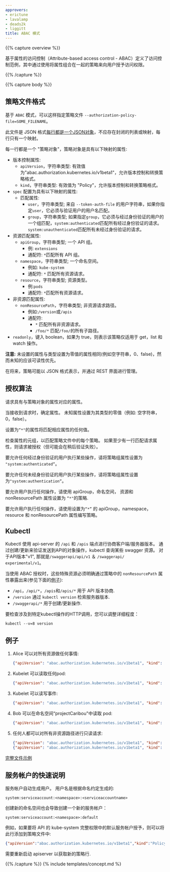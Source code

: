 ```yaml
---
approvers:
- erictune
- lavalamp
- deads2k
- liggitt
title: ABAC 模式
---
```


{{% capture overview %}}

基于属性的访问控制（Attribute-based access control - ABAC）定义了访问控制范例，其中通过使用将属性组合在一起的策略来向用户授予访问权限。

{{% /capture %}}

{{% capture body %}}

## 策略文件格式

基于 `ABAC` 模式，可以这样指定策略文件 `--authorization-policy-file=SOME_FILENAME`。

此文件是 JSON 格式[每行都是一个JSON对象](http://jsonlines.org/)，不应存在封闭的列表或映射，每行只有一个映射。

每一行都是一个 "策略对象"，策略对象是具有以下映射的属性:

  - 版本控制属性:
    - `apiVersion`，字符串类型: 有效值为"abac.authorization.kubernetes.io/v1beta1"，允许版本控制和转换策略格式。
    - `kind`，字符串类型: 有效值为 "Policy"，允许版本控制和转换策略格式。
  - `spec` 配置为具有以下映射的属性:
    - 匹配属性:
      - `user`，字符串类型; 来自 `--token-auth-file` 的用户字符串，如果你指定`user`，它必须与验证用户的用户名匹配。
      - `group`，字符串类型; 如果指定`group`，它必须与经过身份验证的用户的一个组匹配，`system:authenticated`匹配所有经过身份验证的请求。`system:unauthenticated`匹配所有未经过身份验证的请求。
  - 资源匹配属性:
    - `apiGroup`，字符串类型; 一个 API 组。
      - 例: `extensions`
      - 通配符: `*`匹配所有 API 组。
    - `namespace`，字符串类型; 一个命名空间。
      - 例如: `kube-system`
      - 通配符: `*` 匹配所有资源请求。
    - `resource`，字符串类型; 资源类型。
      - 例:`pods`
      - 通配符: `*`匹配所有资源请求。
  - 非资源匹配属性:
    - `nonResourcePath`，字符串类型; 非资源请求路径。
      - 例如:`/version`或`/apis`
      - 通配符:
        - `*` 匹配所有非资源请求。
        - `/foo/*` 匹配`/foo/`的所有子路径。
  - `readonly`，键入 boolean，如果为 true，则表示该策略仅适用于 get，list 和 watch 操作。

**注意:** 未设置的属性与类型设置为零值的属性相同(例如空字符串，0、false)，然而未知的应该可读性优先。

在将来，策略可能以 JSON 格式表示，并通过 REST 界面进行管理。

## 授权算法

请求具有与策略对象的属性对应的属性。

当接收到请求时，确定属性。 未知属性设置为其类型的零值（例如: 空字符串，0，false）。

设置为`“*"`的属性将匹配相应属性的任何值。

检查属性的元组，以匹配策略文件中的每个策略。 如果至少有一行匹配请求属性，则请求被授权（但可能会在稍后验证失败）。

要允许任何经过身份验证的用户执行某些操作，请将策略组属性设置为 `"system:authenticated“`。

要允许任何未经身份验证的用户执行某些操作，请将策略组属性设置为`"system:authentication“`。

要允许用户执行任何操作，请使用 apiGroup，命名空间，
资源和 nonResourcePath 属性设置为 `“*"`的策略.

要允许用户执行任何操作，请使用设置为`“*”` 的 apiGroup，namespace，resource 和 nonResourcePath 属性编写策略。

## Kubectl

Kubectl 使用 api-server 的 `/api` 和 `/apis` 端点进行协商客户端/服务器版本。 通过创建/更新来验证发送到API的对象操作，kubectl 查询某些 swagger 资源。 对于API版本"v1", 那就是`/swaggerapi/api/v1` ＆ `/swaggerapi/ experimental/v1`。

当使用 ABAC 授权时，这些特殊资源必须明确通过策略中的 `nonResourcePath` 属性暴露出来(参见下面的[例子](#examples)):

* `/api`，`/api/*`，`/apis`和`/apis/*` 用于 API 版本协商.
* `/version` 通过 `kubectl version` 检索服务器版本.
* `/swaggerapi/*` 用于创建/更新操作.

要检查涉及到特定kubectl操作的HTTP调用，您可以调整详细程度：

    kubectl --v=8 version

## 例子

1. Alice 可以对所有资源做任何事情:

    ```json
    {"apiVersion": "abac.authorization.kubernetes.io/v1beta1", "kind": "Policy", "spec": {"user": "alice", "namespace": "*", "resource": "*", "apiGroup": "*"}}
    ```
2. Kubelet 可以读取任何pod:

    ```json
    {"apiVersion": "abac.authorization.kubernetes.io/v1beta1", "kind": "Policy", "spec": {"user": "kubelet", "namespace": "*", "resource": "pods", "readonly": true}}
    ```
3. Kubelet 可以读写事件:

    ```json
    {"apiVersion": "abac.authorization.kubernetes.io/v1beta1", "kind": "Policy", "spec": {"user": "kubelet", "namespace": "*", "resource": "events"}}
    ```
4. Bob 可以在命名空间“projectCaribou"中读取 pod:

    ```json
    {"apiVersion": "abac.authorization.kubernetes.io/v1beta1", "kind": "Policy", "spec": {"user": "bob", "namespace": "projectCaribou", "resource": "pods", "readonly": true}}
    ```
5. 任何人都可以对所有非资源路径进行只读请求:

    ```json
    {"apiVersion": "abac.authorization.kubernetes.io/v1beta1", "kind": "Policy", "spec": {"group": "system:authenticated", "readonly": true, "nonResourcePath": "*"}}
    {"apiVersion": "abac.authorization.kubernetes.io/v1beta1", "kind": "Policy", "spec": {"group": "system:unauthenticated", "readonly": true, "nonResourcePath": "*"}}
    ```

[完整文件示例](http://releases.k8s.io/{{page.githubbranch}}/pkg/auth/authorizer/abac/example_policy_file.jsonl)

## 服务帐户的快速说明

服务帐户自动生成用户。 用户名是根据命名约定生成的:

```shell
system:serviceaccount:<namespace>:<serviceaccountname>
```
创建新的命名空间也会导致创建一个新的服务帐户：

```shell
system:serviceaccount:<namespace>:default
```

例如，如果要将 API 的 kube-system 完整权限中的默认服务帐户授予，则可以将此行添加到策略文件中:

```json
{"apiVersion":"abac.authorization.kubernetes.io/v1beta1","kind":"Policy","spec":{"user":"system:serviceaccount:kube-system:default","namespace":"*","resource":"*","apiGroup":"*"}}
```

需要重新启动 apiserver 以获取新的策略行.

{{% /capture %}}
{% include templates/concept.md %}

